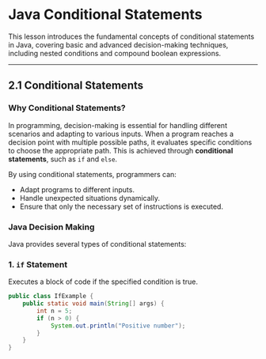 # **Java Conditional Statements**

This lesson introduces the fundamental concepts of conditional statements in Java, covering basic and advanced decision-making techniques, including nested conditions and compound boolean expressions.

---

## **2.1 Conditional Statements**

### **Why Conditional Statements?**
In programming, decision-making is essential for handling different scenarios and adapting to various inputs. When a program reaches a decision point with multiple possible paths, it evaluates specific conditions to choose the appropriate path. This is achieved through **conditional statements**, such as `if` and `else`. 

By using conditional statements, programmers can:
- Adapt programs to different inputs.
- Handle unexpected situations dynamically.
- Ensure that only the necessary set of instructions is executed.

### **Java Decision Making**
Java provides several types of conditional statements:

### **1. `if` Statement**
Executes a block of code if the specified condition is true.

```java
public class IfExample {
    public static void main(String[] args) {
        int n = 5;
        if (n > 0) {
            System.out.println("Positive number");
        }
    }
}
